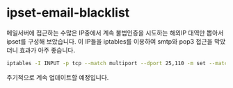 # ipset-email-blacklist
메일서버에 접근하는 수많은 IP중에서 계속 불법인증을 시도하는 해외IP 대역만 뽑아서 ipset를 구성해 보았습니다.
이 IP들을 iptables를 이용하여 smtp와 pop3 접근을 막았더니 효과가 아주 좋습니다.

```sh
iptables -I INPUT -p tcp --match multiport --dport 25,110 -m set --match-set blockip src -j DROP
```

주기적으로 계속 업데이트할 예정입니다.
